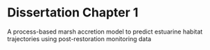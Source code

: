 # Dissertation Chapter 1
A process-based marsh accretion model to predict estuarine habitat trajectories using post-restoration monitoring data
